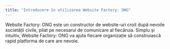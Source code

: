 ```yaml
---
title: "Introducere în utilizarea Website Factory: ONG"
---
```


Website Factory: ONG este un constructor de website-uri croit după
nevoile societății civile, pliat pe necesarul de comunicare al
fiecăruia. Simplu și intuitiv, Website Factory: ONG va ajuta fiecare
organizație să construiască rapid platforma de care are nevoie.
